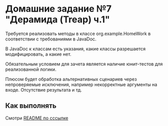 # Домашние задание №7 "Дерамида (Treap) ч.1"

Требуется реализовать методы в классе org.example.HomeWork в соответствии с требованиями в JavaDoc.

В JavaDoc к классам есть указания, какие классы разрешается модифицировать, а какие нет.

Обязательным условием для зачета является наличие юнит-тестов для реализованной логики.

Плюсом будет обработка альтернативных сценариев через непроверяемые исключения, например некорректные аргументы на входе. Отсутствие результата и тд.

## Как выполнять
Смотри [README по сссылке](https://github.com/algorithm-course-practice/HW-readme/tree/main)